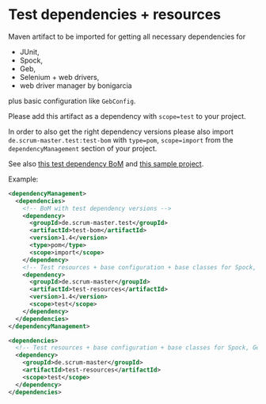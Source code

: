 # Test dependencies + resources

Maven artifact to be imported for getting all necessary dependencies for
  * JUnit,
  * Spock,
  * Geb,
  * Selenium + web drivers,
  * web driver manager by bonigarcia

plus basic configuration like `GebConfig`.

Please add this artifact as a dependency with `scope=test` to your project.

In order to also get the right dependency versions please also import `de.scrum-master.test:test-bom`
with `type=pom`, `scope=import` from the `dependencyManagement` section of your project.

See also [this test dependency BoM](https://github.com/kriegaex/MavenTestBom) and
[this sample project](https://github.com/kriegaex/GebSpockSamples).

Example:

```xml
<dependencyManagement>
  <dependencies>
    <!-- BoM with test dependency versions -->
    <dependency>
      <groupId>de.scrum-master.test</groupId>
      <artifactId>test-bom</artifactId>
      <version>1.4</version>
      <type>pom</type>
      <scope>import</scope>
    </dependency>
    <!-- Test resources + base configuration + base classes for Spock, Geb, Selenium -->
    <dependency>
      <groupId>de.scrum-master</groupId>
      <artifactId>test-resources</artifactId>
      <version>1.4</version>
      <scope>test</scope>
    </dependency>
  </dependencies>
</dependencyManagement>

<dependencies>
  <!-- Test resources + base configuration + base classes for Spock, Geb, Selenium -->
  <dependency>
    <groupId>de.scrum-master</groupId>
    <artifactId>test-resources</artifactId>
    <scope>test</scope>
  </dependency>
</dependencies>
```
